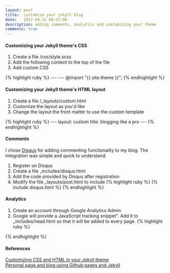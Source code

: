 ```yaml
---
layout: post
title:  customize your jekyll blog
date:   2017-09-22 08:37:00
description: adding comments, analytics and customizing your theme
comments: true
---
```

#### Customizing your Jekyll theme's CSS

1. Create a file /css/style.scss 
2. Add the following content to the top of the file
3. Add custom CSS 

{% highlight ruby %}
	---
	---
	@import "{{ site.theme }}";
{% endhighlight %}


#### Customizing your Jekyll theme's HTML layout

1. Create a file /_layouts/custom.html 
2. Customize the layout as you'd like
3. Change the layout the front matter to use the custom template

{% highlight ruby %}
	---
	layout: custom
	title: blogging like a pro
	---
{% endhighlight %}


#### Comments
I chose <a href="https://disqus.com/">Disqus</a> for adding commenting functionality to my blog. The integration was simple and quick to understand. 

1. Register on Disqus
2. Create a file _includes/disqus.html
3. Add the code provided by Disqus after registration
4. Modify the file _layouts/post.html to include 
{% highlight ruby %}
	{% include disqus.html %}
{% endhighlight %}

#### Analytics
1. Create an account through Google Analytics Admin
2. Google will provide a JavaScript tracking snippet". Add it to _includes/head.html so that it will be added to every page.
{% highlight ruby %}
<!-- Global Site Tag (gtag.js) - Google Analytics -->
<script async src="https://www.googletagmanager.com/gtag/js?id=UA-106746652-1"></script>
<script>
  window.dataLayer = window.dataLayer || [];
  function gtag(){dataLayer.push(arguments)};
  gtag('js', new Date());

  gtag('config', 'UA-XXXXXXXXXXX);
</script>
{% endhighlight %}

#### References
<a href="https://help.github.com/articles/customizing-css-and-html-in-your-jekyll-theme/">Customizing CSS and HTML in your Jekyll theme</a>
<br /> 
<a href="http://romantsegelskyi.github.io/blog/2015/07/26/personal-page-blog/">Personal page and blog using Github pages and Jekyll</a>

